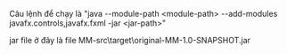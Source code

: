 Câu lệnh để chạy là "java --module-path \<module-path\> --add-modules javafx.controls,javafx.fxml -jar \<jar-path\>"

jar file ở đây là file MM-src\target\original-MM-1.0-SNAPSHOT.jar
